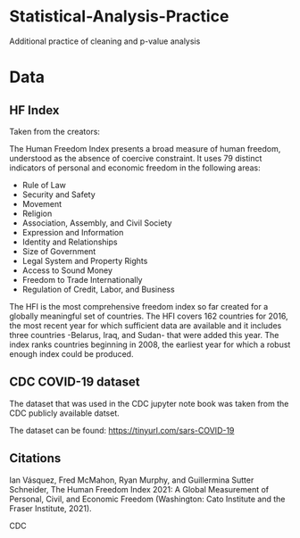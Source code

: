 # Statistical-Analysis-Practice
Additional practice of cleaning and p-value analysis

# Data
## HF Index 
Taken from the creators:

The Human Freedom Index presents a broad measure of human freedom, understood as the absence of coercive constraint. 
It uses 79 distinct indicators of personal and economic freedom in the following areas:
- Rule of Law
- Security and Safety
-  Movement
- Religion
- Association, Assembly, and Civil Society
- Expression and Information
- Identity and Relationships
- Size of Government
- Legal System and Property Rights
- Access to Sound Money
- Freedom to Trade Internationally
- Regulation of Credit, Labor, and Business


The HFI is the most comprehensive freedom index so far created for a globally meaningful set of countries. The HFI covers 162 countries for 2016, the most recent year for which sufficient data are available and it includes three countries -Belarus, Iraq, and Sudan- that were added this year. The index ranks countries beginning in 2008, the earliest year for which a robust enough index could be produced.


## CDC COVID-19 dataset

The dataset that was used in the CDC jupyter note book was taken from the CDC publicly available datset.

The dataset can be found: https://tinyurl.com/sars-COVID-19

## Citations
Ian Vásquez, Fred McMahon, Ryan Murphy, and Guillermina Sutter Schneider, The Human Freedom Index 2021: A Global Measurement of Personal, Civil, and Economic Freedom (Washington: Cato Institute and the Fraser Institute, 2021).

CDC




